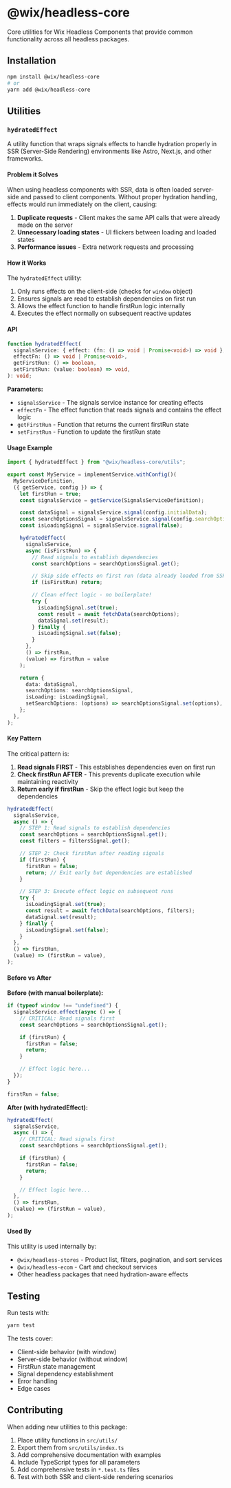 # @wix/headless-core

Core utilities for Wix Headless Components that provide common functionality across all headless packages.

## Installation

```bash
npm install @wix/headless-core
# or
yarn add @wix/headless-core
```

## Utilities

### `hydratedEffect`

A utility function that wraps signals effects to handle hydration properly in SSR (Server-Side Rendering) environments like Astro, Next.js, and other frameworks.

#### Problem it Solves

When using headless components with SSR, data is often loaded server-side and passed to client components. Without proper hydration handling, effects would run immediately on the client, causing:

1. **Duplicate requests** - Client makes the same API calls that were already made on the server
2. **Unnecessary loading states** - UI flickers between loading and loaded states
3. **Performance issues** - Extra network requests and processing

#### How it Works

The `hydratedEffect` utility:

1. Only runs effects on the client-side (checks for `window` object)
2. Ensures signals are read to establish dependencies on first run
3. Allows the effect function to handle firstRun logic internally
4. Executes the effect normally on subsequent reactive updates

#### API

```typescript
function hydratedEffect(
  signalsService: { effect: (fn: () => void | Promise<void>) => void },
  effectFn: () => void | Promise<void>,
  getFirstRun: () => boolean,
  setFirstRun: (value: boolean) => void,
): void;
```

**Parameters:**

- `signalsService` - The signals service instance for creating effects
- `effectFn` - The effect function that reads signals and contains the effect logic
- `getFirstRun` - Function that returns the current firstRun state
- `setFirstRun` - Function to update the firstRun state

#### Usage Example

```typescript
import { hydratedEffect } from "@wix/headless-core/utils";

export const MyService = implementService.withConfig()(
  MyServiceDefinition,
  ({ getService, config }) => {
    let firstRun = true;
    const signalsService = getService(SignalsServiceDefinition);

    const dataSignal = signalsService.signal(config.initialData);
    const searchOptionsSignal = signalsService.signal(config.searchOptions);
    const isLoadingSignal = signalsService.signal(false);

    hydratedEffect(
      signalsService,
      async (isFirstRun) => {
        // Read signals to establish dependencies
        const searchOptions = searchOptionsSignal.get();

        // Skip side effects on first run (data already loaded from SSR)
        if (isFirstRun) return;

        // Clean effect logic - no boilerplate!
        try {
          isLoadingSignal.set(true);
          const result = await fetchData(searchOptions);
          dataSignal.set(result);
        } finally {
          isLoadingSignal.set(false);
        }
      },
      () => firstRun,
      (value) => firstRun = value
    );

    return {
      data: dataSignal,
      searchOptions: searchOptionsSignal,
      isLoading: isLoadingSignal,
      setSearchOptions: (options) => searchOptionsSignal.set(options),
    };
  },
);
```

#### Key Pattern

The critical pattern is:

1. **Read signals FIRST** - This establishes dependencies even on first run
2. **Check firstRun AFTER** - This prevents duplicate execution while maintaining reactivity
3. **Return early if firstRun** - Skip the effect logic but keep the dependencies

```typescript
hydratedEffect(
  signalsService,
  async () => {
    // STEP 1: Read signals to establish dependencies
    const searchOptions = searchOptionsSignal.get();
    const filters = filtersSignal.get();

    // STEP 2: Check firstRun after reading signals
    if (firstRun) {
      firstRun = false;
      return; // Exit early but dependencies are established
    }

    // STEP 3: Execute effect logic on subsequent runs
    try {
      isLoadingSignal.set(true);
      const result = await fetchData(searchOptions, filters);
      dataSignal.set(result);
    } finally {
      isLoadingSignal.set(false);
    }
  },
  () => firstRun,
  (value) => (firstRun = value),
);
```

#### Before vs After

**Before (with manual boilerplate):**

```typescript
if (typeof window !== "undefined") {
  signalsService.effect(async () => {
    // CRITICAL: Read signals first
    const searchOptions = searchOptionsSignal.get();

    if (firstRun) {
      firstRun = false;
      return;
    }

    // Effect logic here...
  });
}

firstRun = false;
```

**After (with hydratedEffect):**

```typescript
hydratedEffect(
  signalsService,
  async () => {
    // CRITICAL: Read signals first
    const searchOptions = searchOptionsSignal.get();

    if (firstRun) {
      firstRun = false;
      return;
    }

    // Effect logic here...
  },
  () => firstRun,
  (value) => (firstRun = value),
);
```

#### Used By

This utility is used internally by:

- `@wix/headless-stores` - Product list, filters, pagination, and sort services
- `@wix/headless-ecom` - Cart and checkout services
- Other headless packages that need hydration-aware effects

## Testing

Run tests with:

```bash
yarn test
```

The tests cover:

- Client-side behavior (with window)
- Server-side behavior (without window)
- FirstRun state management
- Signal dependency establishment
- Error handling
- Edge cases

## Contributing

When adding new utilities to this package:

1. Place utility functions in `src/utils/`
2. Export them from `src/utils/index.ts`
3. Add comprehensive documentation with examples
4. Include TypeScript types for all parameters
5. Add comprehensive tests in `*.test.ts` files
6. Test with both SSR and client-side rendering scenarios
